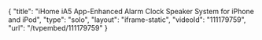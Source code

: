 {
    "title": "iHome iA5 App-Enhanced Alarm Clock Speaker System for iPhone and iPod",
    "type": "solo",
    "layout": "iframe-static",
    "videoId": "111179759",
    "url": "\/tvpembed\/111179759"
}